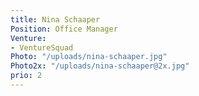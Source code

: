 ```yaml
---
title: Nina Schaaper
Position: Office Manager
Venture:
- VentureSquad
Photo: "/uploads/nina-schaaper.jpg"
Photo2x: "/uploads/nina-schaaper@2x.jpg"
prio: 2
---
```

